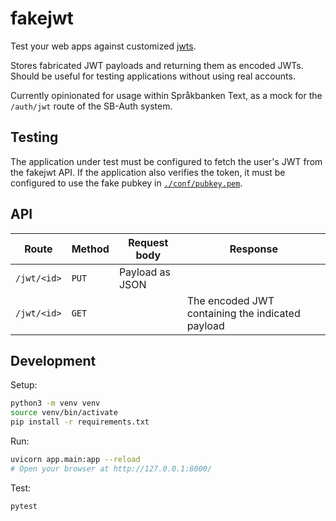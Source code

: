# fakejwt

Test your web apps against customized [jwts](https://jwt.io/).

Stores fabricated JWT payloads and returning them as encoded JWTs.
Should be useful for testing applications without using real accounts.

Currently opinionated for usage within Språkbanken Text, as a mock for the `/auth/jwt` route of the SB-Auth system.

## Testing

The application under test must be configured to fetch the user's JWT from the fakejwt API.
If the application also verifies the token, it must be configured to use the fake pubkey in [`./conf/pubkey.pem`](./conf/pubkey.pem).

## API

| Route       | Method | Request body    | Response                                         |
| ----------- | ------ | --------------- | ------------------------------------------------ |
| `/jwt/<id>` | `PUT`  | Payload as JSON |                                                  |
| `/jwt/<id>` | `GET`  |                 | The encoded JWT containing the indicated payload |

## Development

Setup:

```sh
python3 -m venv venv
source venv/bin/activate
pip install -r requirements.txt
```

Run:

```sh
uvicorn app.main:app --reload
# Open your browser at http://127.0.0.1:8000/
```

Test:

```sh
pytest
```
